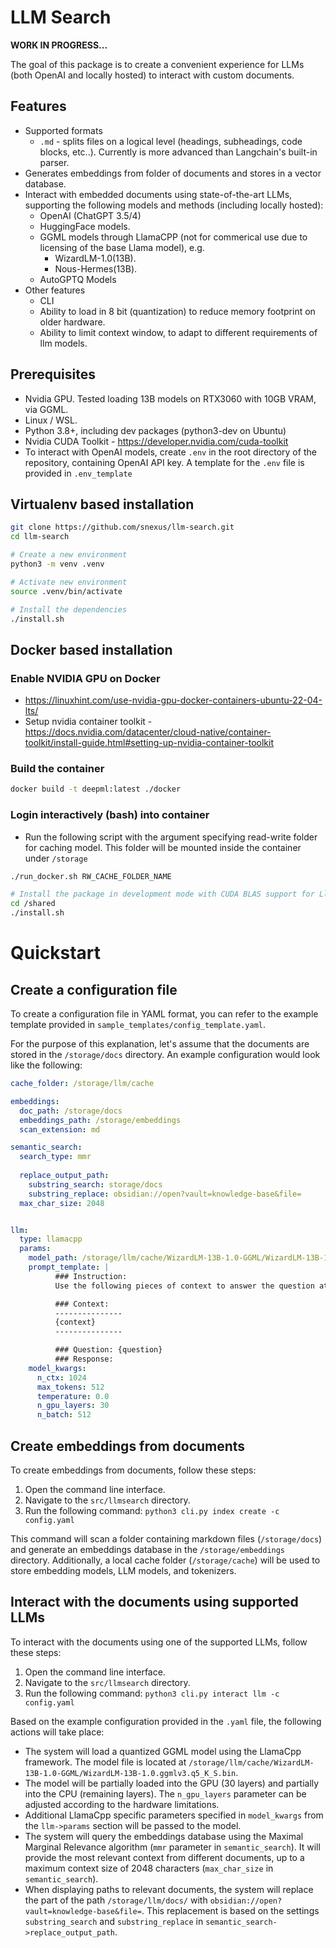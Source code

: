
# LLM Search

**WORK IN PROGRESS...**

The goal of this package is to create a convenient experience for LLMs (both OpenAI and locally hosted) to interact with custom documents. 

## Features

* Supported formats
    * `.md` - splits files on a logical level (headings, subheadings, code blocks, etc..). Currently is more advanced than Langchain's built-in parser.
* Generates embeddings from folder of documents and stores in a vector database.
* Interact with embedded documents using state-of-the-art LLMs, supporting the following models and methods (including locally hosted):
    * OpenAI (ChatGPT 3.5/4)
    * HuggingFace models.
    * GGML models through LlamaCPP (not for commerical use due to licensing of the base Llama model), e.g.
        * WizardLM-1.0(13B).
        * Nous-Hermes(13B).
    * AutoGPTQ Models
* Other features
    * CLI
    * Ability to load in 8 bit (quantization) to reduce memory footprint on older hardware.
    * Ability to limit context window, to adapt to different requirements of llm models.


## Prerequisites

* Nvidia GPU. Tested loading 13B models on RTX3060 with 10GB VRAM, via GGML.
* Linux / WSL.
* Python 3.8+, including dev packages (python3-dev on Ubuntu)
* Nvidia CUDA Toolkit - https://developer.nvidia.com/cuda-toolkit
* To interact with OpenAI models, create `.env` in the root directory of the repository, containing OpenAI API key. A template for the `.env` file is provided in `.env_template`


## Virtualenv based installation

```bash
git clone https://github.com/snexus/llm-search.git
cd llm-search

# Create a new environment
python3 -m venv .venv 

# Activate new environment
source .venv/bin/activate

# Install the dependencies
./install.sh

```


## Docker based installation

### Enable NVIDIA GPU on Docker

* https://linuxhint.com/use-nvidia-gpu-docker-containers-ubuntu-22-04-lts/
* Setup nvidia container toolkit - https://docs.nvidia.com/datacenter/cloud-native/container-toolkit/install-guide.html#setting-up-nvidia-container-toolkit

### Build the container

```bash
docker build -t deepml:latest ./docker
```

### Login interactively (bash) into container

* Run the following script with the argument specifying read-write folder for caching model. This folder will be mounted inside the container under `/storage`

```bash
./run_docker.sh RW_CACHE_FOLDER_NAME

# Install the package in development mode with CUDA BLAS support for LlamaCpp
cd /shared
./install.sh
```

# Quickstart

## Create a configuration file


To create a configuration file in YAML format, you can refer to the example template provided in `sample_templates/config_template.yaml`.

For the purpose of this explanation, let's assume that the documents are stored in the `/storage/docs` directory. An example configuration would look like the following:


```yaml
cache_folder: /storage/llm/cache

embeddings:
  doc_path: /storage/docs
  embeddings_path: /storage/embeddings
  scan_extension: md

semantic_search:
  search_type: mmr
  
  replace_output_path:
    substring_search: storage/docs
    substring_replace: obsidian://open?vault=knowledge-base&file=
  max_char_size: 2048


llm:
  type: llamacpp
  params:
    model_path: /storage/llm/cache/WizardLM-13B-1.0-GGML/WizardLM-13B-1.0.ggmlv3.q5_K_S.bin
    prompt_template: |
          ### Instruction:
          Use the following pieces of context to answer the question at the end. If answer isn't in the context, say that you don't know, don't try to make up an answer.

          ### Context: 
          ---------------
          {context}
          ---------------

          ### Question: {question}
          ### Response:
    model_kwargs:
      n_ctx: 1024
      max_tokens: 512
      temperature: 0.0
      n_gpu_layers: 30
      n_batch: 512
```



## Create embeddings from documents

To create embeddings from documents, follow these steps:

1. Open the command line interface.
2. Navigate to the `src/llmsearch` directory.
3. Run the following command: `python3 cli.py index create -c config.yaml`

This command will scan a folder containing markdown files (`/storage/docs`) and generate an embeddings database in the `/storage/embeddings` directory. Additionally, a local cache folder (`/storage/cache`) will be used to store embedding models, LLM models, and tokenizers.

## Interact with the documents using supported LLMs

To interact with the documents using one of the supported LLMs, follow these steps:

1. Open the command line interface.
2. Navigate to the `src/llmsearch` directory.
3. Run the following command: `python3 cli.py interact llm -c config.yaml`

Based on the example configuration provided in the `.yaml` file, the following actions will take place:

- The system will load a quantized GGML model using the LlamaCpp framework. The model file is located at `/storage/llm/cache/WizardLM-13B-1.0-GGML/WizardLM-13B-1.0.ggmlv3.q5_K_S.bin`.
- The model will be partially loaded into the GPU (30 layers) and partially into the CPU (remaining layers). The `n_gpu_layers` parameter can be adjusted according to the hardware limitations.
- Additional LlamaCpp specific parameters specified in `model_kwargs` from the `llm->params` section will be passed to the model.
- The system will query the embeddings database using the Maximal Marginal Relevance algorithm (`mmr` parameter in `semantic_search`). It will provide the most relevant context from different documents, up to a maximum context size of 2048 characters (`max_char_size` in `semantic_search`).
- When displaying paths to relevant documents, the system will replace the part of the path `/storage/llm/docs/` with `obsidian://open?vault=knowledge-base&file=`. This replacement is based on the settings `substring_search` and `substring_replace` in `semantic_search->replace_output_path`.

